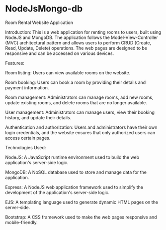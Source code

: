 # NodeJsMongo-db

Room Rental Website Application


Introduction:
This is a web application for renting rooms to users, built using NodeJS and MongoDB. The application follows the Model-View-Controller (MVC) architectural pattern and allows users to perform CRUD (Create, Read, Update, Delete) operations. The web pages are designed to be responsive and can be accessed on various devices.

Features:

Room listing: Users can view available rooms on the website.

Room booking: Users can book a room by providing their details and payment information.

Room management: Administrators can manage rooms, add new rooms, update existing rooms, and delete rooms that are no longer available.

User management: Administrators can manage users, view their booking history, and update their details.

Authentication and authorization: Users and administrators have their own login credentials, and the website ensures that only authorized users can access certain pages.

Technologies Used:

NodeJS: A JavaScript runtime environment used to build the web application's server-side logic.

MongoDB: A NoSQL database used to store and manage data for the application.

Express: A NodeJS web application framework used to simplify the development of the application's server-side logic.

EJS: A templating language used to generate dynamic HTML pages on the server-side.

Bootstrap: A CSS framework used to make the web pages responsive and mobile-friendly.
